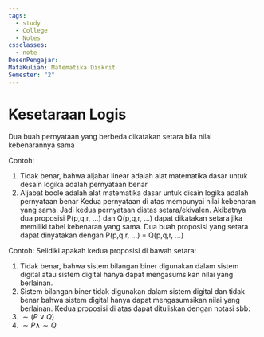 ```yaml
---
tags:
  - study
  - College
  - Notes
cssclasses:
  - note
DosenPengajar: 
MataKuliah: Matematika Diskrit
Semester: "2"
---
```

# Kesetaraan Logis
Dua buah pernyataan yang berbeda dikatakan setara bila nilai kebenarannya sama

Contoh:
1. Tidak benar, bahwa aljabar linear adalah alat matematika dasar untuk desain logika adalah pernyataan benar
2. Aljabat boole adalah alat matematika dasar untuk disain logika adalah pernyataan benar
  Kedua pernyataan di atas mempunyai nilai kebenaran yang sama. Jadi kedua
pernyataan diatas setara/ekivalen.
  Akibatnya dua proposisi P(p,q,r, ...) dan Q(p,q,r, ...) dapat dikatakan setara jika memiliki tabel kebenaran yang sama. Dua buah proposisi yang setara dapat dinyatakan dengan P(p,q,r, ...) = Q(p,q,r, ...) 

Contoh: 
Selidiki apakah kedua proposisi di bawah setara: 
1. Tidak benar, bahwa sistem bilangan biner digunakan dalam sistem digital atau sistem digital hanya dapat mengasumsikan nilai yang berlainan.
2. Sistem bilangan biner tidak digunakan dalam sistem digital dan tidak benar bahwa sistem digital hanya dapat mengasumsikan nilai yang berlainan. 
Kedua proposisi di atas dapat dituliskan dengan notasi sbb:
1. $\sim (P \lor Q)$  
2. $\sim P \land \sim Q$ 
